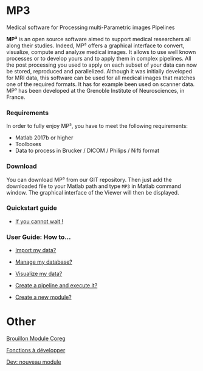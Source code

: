 # MP3
Medical software for Processing multi-Parametric images Pipelines

**MP³** is an open source software aimed to support medical researchers all along their studies. Indeed, MP³ offers a graphical interface to convert, visualize, compute and analyze medical images. It allows to use well known processes or to develop yours and to apply them in complex pipelines. All the post processing you used to apply on each subset of your data can now be stored, reproduced and parallelized. Although it was initially developed  for MRI data, this software can be used for all medical images that matches one of the required formats. It has for example been used on scanner data. MP³ has been developed at the Grenoble Institute of Neurosciences, in France.


### Requirements
In order to fully enjoy MP³, you have to meet the following requirements:
* Matlab 2017b or higher
* Toolboxes
* Data to process in Brucker / DICOM / Philips / Nifti format


### Download
You can download MP³ from our GIT repository. Then just add the downloaded file to your Matlab path and type `MP3` in Matlab command window. The graphical interface of the Viewer will then be displayed.

### Quickstart guide
*  [If you cannot wait !](Quickstart_guide)


### User Guide: How to...

*  [Import my data?](User_guide_import_data)

*  [Manage my database?](User_guide_manage_database)

*  [Visualize my data?](User_guide_visualize_data)

*  [Create a pipeline and execute it?](User_guide_create_execute_pipeline)

*  [Create a new module?](User_guide_create_module)



# Other
[Brouillon Module Coreg](Brouillon_module_coreg)

[Fonctions à développer](futur_features)

[Dev: nouveau module](dev_new_module)
